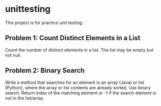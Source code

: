 # unittesting
  This project is for practice unit testing. 
## Problem 1: Count Distinct Elements in a List
  Count the number of distinct elements in a list. The list may be empty but not null.
  
   
## Problem 2: Binary Search
  Write a method that searches for an element in an array (Java) or list (Python), where the array or list contents are already sorted.
  Use binary search. Return index of the matching element or -1 if the search element is not in the list/array.
